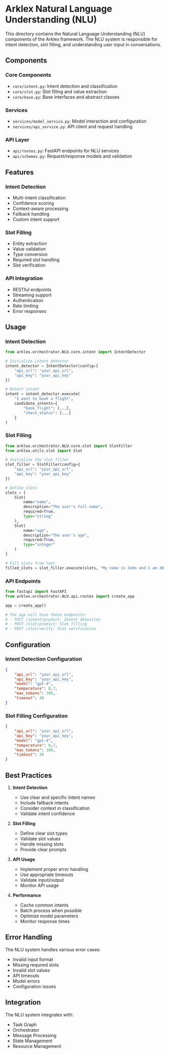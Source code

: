 # Arklex Natural Language Understanding (NLU)

This directory contains the Natural Language Understanding (NLU) components of the Arklex framework. The NLU system is responsible for intent detection, slot filling, and understanding user input in conversations.

## Components

### Core Components

- `core/intent.py`: Intent detection and classification
- `core/slot.py`: Slot filling and value extraction
- `core/base.py`: Base interfaces and abstract classes

### Services

- `services/model_service.py`: Model interaction and configuration
- `services/api_service.py`: API client and request handling

### API Layer

- `api/routes.py`: FastAPI endpoints for NLU services
- `api/schemas.py`: Request/response models and validation

## Features

### Intent Detection

- Multi-intent classification
- Confidence scoring
- Context-aware processing
- Fallback handling
- Custom intent support

### Slot Filling

- Entity extraction
- Value validation
- Type conversion
- Required slot handling
- Slot verification

### API Integration

- RESTful endpoints
- Streaming support
- Authentication
- Rate limiting
- Error responses

## Usage

### Intent Detection

```python
from arklex.orchestrator.NLU.core.intent import IntentDetector

# Initialize intent detector
intent_detector = IntentDetector(config={
    "api_url": "your_api_url",
    "api_key": "your_api_key"
})

# Detect intent
intent = intent_detector.execute(
    "I want to book a flight",
    candidate_intents={
        "book_flight": [...],
        "check_status": [...]
    }
)
```

### Slot Filling

```python
from arklex.orchestrator.NLU.core.slot import SlotFiller
from arklex.utils.slot import Slot

# Initialize the slot filler
slot_filler = SlotFiller(config={
    "api_url": "your_api_url",
    "api_key": "your_api_key"
})

# Define slots
slots = [
    Slot(
        name="name",
        description="The user's full name",
        required=True,
        type="string"
    ),
    Slot(
        name="age",
        description="The user's age",
        required=True,
        type="integer"
    )
]

# Fill slots from text
filled_slots = slot_filler.execute(slots, "My name is John and I am 30 years old")
```

### API Endpoints

```python
from fastapi import FastAPI
from arklex.orchestrator.NLU.api.routes import create_app

app = create_app()

# The app will have these endpoints:
# - POST /intent/predict: Intent detection
# - POST /slot/predict: Slot filling
# - POST /slot/verify: Slot verification
```

## Configuration

### Intent Detection Configuration

```json
{
    "api_url": "your_api_url",
    "api_key": "your_api_key",
    "model": "gpt-4",
    "temperature": 0.7,
    "max_tokens": 100,
    "timeout": 30
}
```

### Slot Filling Configuration

```json
{
    "api_url": "your_api_url",
    "api_key": "your_api_key",
    "model": "gpt-4",
    "temperature": 0.7,
    "max_tokens": 100,
    "timeout": 30
}
```

## Best Practices

1. **Intent Detection**
   - Use clear and specific intent names
   - Include fallback intents
   - Consider context in classification
   - Validate intent confidence

2. **Slot Filling**
   - Define clear slot types
   - Validate slot values
   - Handle missing slots
   - Provide clear prompts

3. **API Usage**
   - Implement proper error handling
   - Use appropriate timeouts
   - Validate input/output
   - Monitor API usage

4. **Performance**
   - Cache common intents
   - Batch process when possible
   - Optimize model parameters
   - Monitor response times

## Error Handling

The NLU system handles various error cases:

- Invalid input format
- Missing required slots
- Invalid slot values
- API timeouts
- Model errors
- Configuration issues

## Integration

The NLU system integrates with:

- Task Graph
- Orchestrator
- Message Processing
- State Management
- Resource Management
